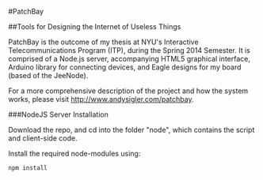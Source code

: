 #PatchBay

##Tools for Designing the Internet of Useless Things

PatchBay is the outcome of my thesis at NYU's Interactive Telecommunications Program (ITP), during the Spring 2014 Semester. It is comprised of a Node.js server, accompanying HTML5 graphical interface, Arduino library for connecting devices, and Eagle designs for my board (based of the JeeNode).

For a more comprehensive description of the project and how the system works, please visit http://www.andysigler.com/patchbay.

###NodeJS Server Installation

Download the repo, and cd into the folder "node", which contains the script and client-side code.

Install the required node-modules using:

```
npm install
```
